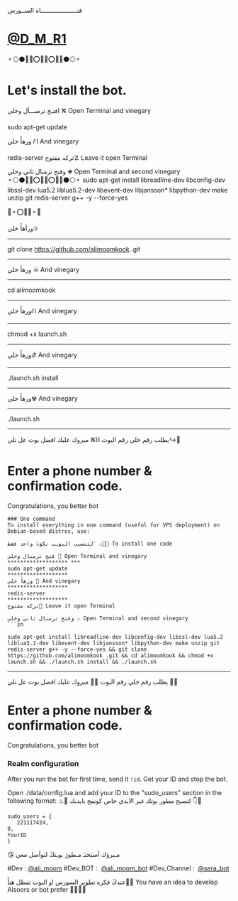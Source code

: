 قنــــــــــــــــــــاة الســورس
# [@D_M_R1](https://telegram.me/D_M_R1)


⚬⚪⚫🔴🔵⭕🔻🔺⭕🔵🔴⚫⚪⚬

# Let's install the bot.
افتـح ترمنـــأل وخلي ⛕ Open Terminal and vinegary

sudo apt-get update 

ورهأَ خلي ⛙ And vinegary

redis-server
تركه مفتوح☡ Leave it open Terminal

وفتح ترمنال ثاني وخلي ⛖ Open Terminal and second vinegary
⚬⚪⚫🔴🔵⭕🔻🔺⭕🔵🔴⚫⚪⚬
sudo apt-get install libreadline-dev libconfig-dev libssl-dev lua5.2 liblua5.2-dev libevent-dev libjansson* libpython-dev make unzip git redis-server g++ -y --force-yes

🔻⚬⭕📛🔴⚬🔺

ورأهأَ خلي⛗
__________________
git clone https://github.com/alimoomkook .git
_________________________
ورهأ خلي ☠ And vinegary
___________________________
cd alimoomkook
_______________________________
ورهأَ خلي⛙ And vinegary
__________________________________
chmod +x launch.sh
_____________________________
ورهأَ خلي⛐ And vinegary
____________________
./launch.sh install
______________
ورهأَ خلي☢ And vinegary
_________________________
./launch.sh 
_____________
يطلب رقم خلي رقم البوت ⛓⛕
مبروك عليك افضل بوت عل تلي↪🔰

# Enter a phone number & confirmation code.
Congratulations, you better bot
```
### One command
To install everything in one command (useful for VPS deployment) on Debian-based distros, use:

لتنصيب البوـب بكوَدَ واحد فقط َ ♨🔺🔻 To install one code

فتح ترمنال وخلي 🔽 Open Terminal and vinegary
******************* ***
sudo apt-get update 
*******************
ورهأَ خلي 🔺 And vinegary
*******************
redis-server
*******************
تركه مفتوح📛 Leave it open Terminal

وفتح ترمنال ثاني وخلي ♨ Open Terminal and second vinegary
```sh

sudo apt-get install libreadline-dev libconfig-dev libssl-dev lua5.2 liblua5.2-dev libevent-dev libjansson* libpython-dev make unzip git redis-server g++ -y --force-yes && git clone https://github.com/alimoomkook .git && cd alimoomkook && chmod +x launch.sh && ./launch.sh install && ./launch.sh
```

* * *
يطلب رقم خلي رقم البوت 🔰📳
مبروك عليك افضل بوت عل تلي 💠🔘

# Enter a phone number & confirmation code.
Congratulations, you better bot

### Realm configuration

After you run the bot for first time, send it `!id`. Get your ID and stop the bot.

Open ./data/config.lua and add your ID to the "sudo_users" section in the following format:
♨🔰 لتصبح مطور بوتك غير الايدي خاص كونفج بايديك 👇📛
```
sudo_users = {
   221117424,
0,
YourID
}
```
😘 مـبروَك أصبَحتـَ مـطورَ بوـتكَ لتوأصل معي 

#Dev : [@ali_moom](https://telegram.me/ali_moom)
#Dev_BOT :  [@ali_moom_bot](https://telegram.me/ali_moom_bot)
#Dev_Channel :  [@sera_bot](https://telegram.me/nono32)

عندكَ فكره تطوير السورس او البوت تفظل هنأَ☝🏿️
You have an idea to develop Alsoors or bot prefer ☝🏿️✋🏿
 
